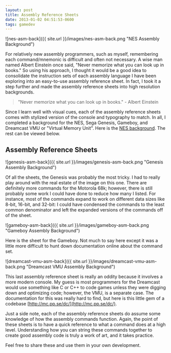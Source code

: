 ```yaml
---
layout: post
title: Assembly Reference Sheets
date: 2013-01-02 04:51:53-0600
tags: gamedev
---
```


![nes-asm-back]({{ site.url }}/images/nes-asm-back.png "NES Assembly Background")

For relatively new assembly programmers, such as myself, remembering each command/mnemonic is difficult and often not necessary. A wise man named Albert Einstein once said, "Never memorize what you can look up in books." So using his approach, I thought it would be a good idea to consolidate the instruction sets of each assembly language I have been exploring into an easy-to-use assembly reference sheet. In fact, I took it a step further and made the assembly reference sheets into high resolution backgrounds.

> "Never memorize what you can look up in books." - Albert Einstein

Since I learn well with visual cues, each of the assembly reference sheets comes with stylized version of the console and typography to match. In all, I completed a background for the NES, Sega Genesis, Gameboy, and Dreamcast VMU or "Virtual Memory Unit". Here is the [NES background](http://www.jarrodparkes.com/wp-content/uploads/nes-asm-back.png). The rest can be viewed below.

## Assembly Reference Sheets

![genesis-asm-back]({{ site.url }}/images/genesis-asm-back.png "Genesis Assembly Background")

Of all the sheets, the Genesis was probably the most tricky. I had to really play around with the real estate of the image on this one. There are definitely more commands for the Motorola 68k; however, there is still probably some work I could have done to reduce how many I listed. For instance, most of the commands expand to work on different data sizes like 8-bit, 16-bit, and 32-bit: I could have condensed the commands to the least common denominator and left the expanded versions of the commands off of the sheet.

![gameboy-asm-back]({{ site.url }}/images/gameboy-asm-back.png "Gameboy Assembly Background")

Here is the sheet for the Gameboy. Not much to say here except it was a little more difficult to hunt down documentation online about the command set.

![dreamcast-vmu-asm-back]({{ site.url }}/images/dreamcast-vmu-asm-back.png "Dreamcast VMU Assembly Background")

This last assembly reference sheet is really an oddity because it involves a more modern console. My guess is most programmers for the Dreamcast would use something like C or C++ to code games unless they were digging down and optimizing code; however, the VMU, is a separate case. The documentation for this was really hard to find, but here is this little gem of a codebase [http://mc.pp.se/dc/](http://mc.pp.se/dc/).

Just a side note, each of the assembly reference sheets do assume some knowledge of how the assembly commands function. Again, the point of these sheets is to have a quick reference to what a command does at a high level. Understanding how you can string these commands together to create good assembly code is truly a work of art, and it takes practice.

Feel free to share these and use them in your own development.